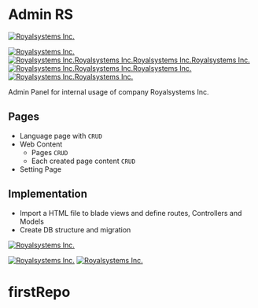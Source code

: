# Admin RS

[![Royalsystems Inc.](https://www.royalsystems.md/img/small50.png)](https://www.royalsystems.md)

[![Royalsystems Inc.](https://forthebadge.com/images/badges/uses-html.svg)](https://www.royalsystems.md)
[![Royalsystems Inc.Royalsystems Inc.Royalsystems Inc.Royalsystems Inc.](https://forthebadge.com/images/badges/uses-css.svg)](https://www.royalsystems.md)
[![Royalsystems Inc.Royalsystems Inc.Royalsystems Inc.](https://forthebadge.com/images/badges/uses-js.svg)](https://www.royalsystems.md)
[![Royalsystems Inc.Royalsystems Inc.](https://forthebadge.com/images/badges/uses-brains.svg)](https://www.royalsystems.md)

Admin Panel for internal usage of company Royalsystems Inc.

Pages
---
- Language page with `CRUD`
- Web Content
    - Pages `CRUD`
    - Each created page content `CRUD`
- Setting Page

Implementation
---

- Import a HTML file to blade views and define routes, Controllers and Models
- Create DB structure and migration

[![Royalsystems Inc.](https://encrypted-tbn0.gstatic.com/images?q=tbn%3AANd9GcShuR55IiNo5TEk9cWFwTZLspsQy6_v6F3ZMw&usqp=CAU)](https://www.royalsystems.md)

[![Royalsystems Inc.](https://forthebadge.com/images/badges/built-by-developers.svg)](https://www.royalsystems.md)
[![Royalsystems Inc.](https://forthebadge.com/images/badges/built-with-love.svg)](https://www.royalsystems.md)
# firstRepo
